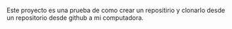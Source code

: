 Este proyecto es una prueba de como crear un repositirio y clonarlo desde un repositorio desde github a mi computadora. 